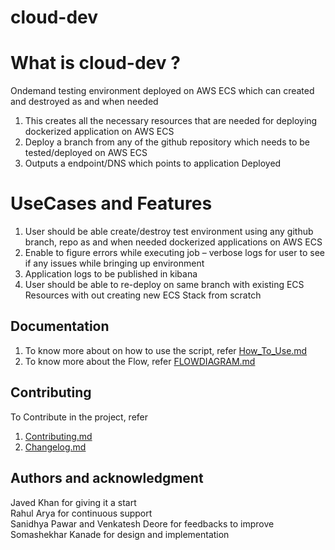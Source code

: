 #                           cloud-dev

# What is cloud-dev ?

Ondemand testing environment deployed on AWS ECS which can created and destroyed as and when needed 

1. This creates all the necessary resources that are needed for deploying dockerized application on AWS ECS
2. Deploy a branch from any of the github repository which needs to be tested/deployed on AWS ECS
3. Outputs a endpoint/DNS which points to application Deployed


# UseCases and Features
1. User should be able create/destroy test environment using any github branch, repo as and when needed dockerized applications on AWS ECS 
2. Enable to figure errors while executing job – verbose logs for user to see if any issues while bringing up environment
3. Application logs to be published in kibana 
4. User should be able to re-deploy on same branch with existing ECS Resources with out creating new ECS Stack from scratch


## Documentation 

1. To know more about on how to use the script, refer [How_To_Use.md](docs/HOW_TO_USE.md) 
2. To know more about the Flow, refer [FLOWDIAGRAM.md](docs/FLOWDIAGRAM.md)


## Contributing

To Contribute in the project, refer 
   1. [Contributing.md](docs/CONTRIBUTING.md)
   2. [Changelog.md](docs/CHANGELOG.md)


## Authors and acknowledgment
Javed Khan for giving it a start <br />
Rahul Arya for continuous support <br />
Sanidhya Pawar and Venkatesh Deore for feedbacks to improve <br />
Somashekhar Kanade for design and implementation 





